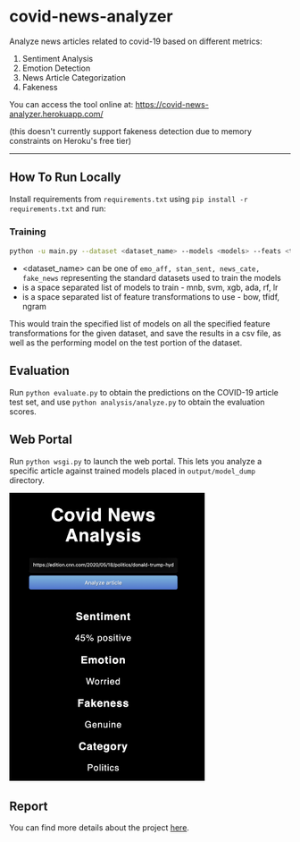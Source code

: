 # covid-news-analyzer
Analyze news articles related to covid-19 based on different metrics:

1. Sentiment Analysis
2. Emotion Detection
3. News Article Categorization
4. Fakeness

You can access the tool online at: https://covid-news-analyzer.herokuapp.com/

(this doesn't currently support fakeness detection due to memory constraints on Heroku's free tier)

----
## How To Run Locally

Install requirements from `requirements.txt` using `pip install -r requirements.txt` and run:

### Training
```bash
python -u main.py --dataset <dataset_name> --models <models> --feats <transformations> --save_path <model_path> --save_results
```

- <dataset_name> can be one of `emo_aff, stan_sent, news_cate, fake_news` representing the standard datasets used to train the models
- <models> is a space separated list of models to train - mnb, svm, xgb, ada, rf, lr
- <transformations> is a space separated list of feature transformations to use - bow, tfidf, ngram

This would train the specified list of models on all the specified feature transformations for the given dataset, and save the results in a csv file, as well as the performing model on the test portion of the dataset.

## Evaluation
Run `python evaluate.py` to obtain the predictions on the COVID-19 article test set, and use `python analysis/analyze.py` to obtain the evaluation scores.

## Web Portal
Run `python wsgi.py` to launch the web portal. This lets you analyze a specific article against trained models placed in `output/model_dump` directory.

<img src="images/portal.png" alt="portal" width="350"/>

## Report
You can find more details about the project <a href="images/COVID19_News_Analyser.pdf">here</a>.
